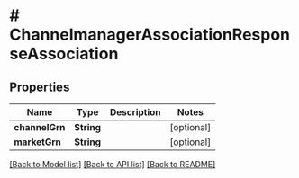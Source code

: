 # # ChannelmanagerAssociationResponseAssociation


## Properties 


Name | Type | Description | Notes
------------ | ------------- | ------------- | -------------
**channelGrn**| **String** |   | [optional]
**marketGrn**| **String** |   | [optional]


[[Back to Model list]](../../README.md#models) [[Back to API list]](../../README.md#endpoints) [[Back to README]](../../README.md)

